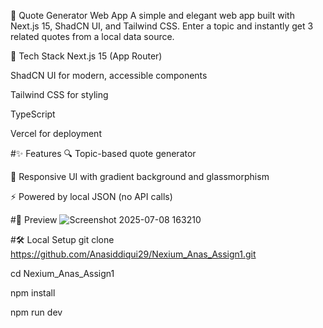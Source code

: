 🚀 Quote Generator Web App
A simple and elegant web app built with Next.js 15, ShadCN UI, and Tailwind CSS. Enter a topic and instantly get 3 related quotes from a local data source.

🔧 Tech Stack
Next.js 15 (App Router)

ShadCN UI for modern, accessible components

Tailwind CSS for styling

TypeScript

Vercel for deployment

#✨ Features
🔍 Topic-based quote generator

💅 Responsive UI with gradient background and glassmorphism

⚡ Powered by local JSON (no API calls)

#📸 Preview
![Screenshot 2025-07-08 163210](https://github.com/user-attachments/assets/2a84b7ae-204a-4f40-94e8-c00713b2033a)

#🛠 Local Setup
git clone https://github.com/Anasiddiqui29/Nexium_Anas_Assign1.git

cd Nexium_Anas_Assign1

npm install

npm run dev
